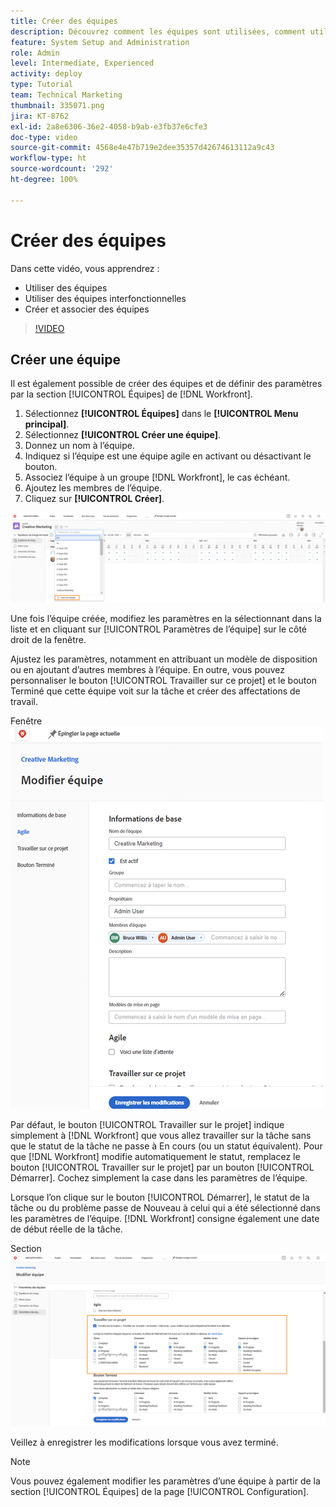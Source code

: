 ```yaml
---
title: Créer des équipes
description: Découvrez comment les équipes sont utilisées, comment utiliser des équipes interfonctionnelles et comment créer des équipes pour organiser les utilisateurs ou utilisatrices et accorder des autorisations.
feature: System Setup and Administration
role: Admin
level: Intermediate, Experienced
activity: deploy
type: Tutorial
team: Technical Marketing
thumbnail: 335071.png
jira: KT-8762
exl-id: 2a8e6306-36e2-4058-b9ab-e3fb37e6cfe3
doc-type: video
source-git-commit: 4568e4e47b719e2dee35357d42674613112a9c43
workflow-type: ht
source-wordcount: '292'
ht-degree: 100%

---
```


# Créer des équipes

Dans cette vidéo, vous apprendrez :

* Utiliser des équipes
* Utiliser des équipes interfonctionnelles
* Créer et associer des équipes

>[!VIDEO](https://video.tv.adobe.com/v/3432877/?quality=12&learn=on&enablevpops&captions=fre_fr)

## Créer une équipe

Il est également possible de créer des équipes et de définir des paramètres par la section [!UICONTROL Équipes] de [!DNL Workfront].

1. Sélectionnez **[!UICONTROL Équipes]** dans le **[!UICONTROL Menu principal]**.
1. Sélectionnez **[!UICONTROL Créer une équipe]**.
1. Donnez un nom à l’équipe.
1. Indiquez si l’équipe est une équipe agile en activant ou désactivant le bouton.
1. Associez l’équipe à un groupe [!DNL Workfront], le cas échéant.
1. Ajoutez les membres de l’équipe.
1. Cliquez sur **[!UICONTROL Créer]**.

![Menu Équipe sur la page [!UICONTROL Équipes]](assets/admin-fund-create-team.png)

Une fois l’équipe créée, modifiez les paramètres en la sélectionnant dans la liste et en cliquant sur [!UICONTROL Paramètres de l’équipe] sur le côté droit de la fenêtre.

Ajustez les paramètres, notamment en attribuant un modèle de disposition ou en ajoutant d’autres membres à l’équipe. En outre, vous pouvez personnaliser le bouton [!UICONTROL Travailler sur ce projet] et le bouton Terminé que cette équipe voit sur la tâche et créer des affectations de travail.

Fenêtre ![[!UICONTROL Modifier l’équipe]](assets/admin-fund-team-settings.png)

Par défaut, le bouton [!UICONTROL Travailler sur le projet] indique simplement à [!DNL Workfront] que vous allez travailler sur la tâche sans que le statut de la tâche ne passe à En cours (ou un statut équivalent). Pour que [!DNL Workfront] modifie automatiquement le statut, remplacez le bouton [!UICONTROL Travailler sur le projet] par un bouton [!UICONTROL Démarrer]. Cochez simplement la case dans les paramètres de l’équipe.

Lorsque l’on clique sur le bouton [!UICONTROL Démarrer], le statut de la tâche ou du problème passe de Nouveau à celui qui a été sélectionné dans les paramètres de l’équipe. [!DNL Workfront] consigne également une date de début réelle de la tâche.

Section ![[!UICONTROL Travailler sur le projet] de la fenêtre [!UICONTROL Modifier l’équipe]](assets/admin-fund-start-button-team.png)

Veillez à enregistrer les modifications lorsque vous avez terminé.


>[!NOTE]
>
>Vous pouvez également modifier les paramètres d’une équipe à partir de la section [!UICONTROL Équipes] de la page [!UICONTROL Configuration].

<!--
learn more URLs
Create a team
Work On It and Done button overview
-->
